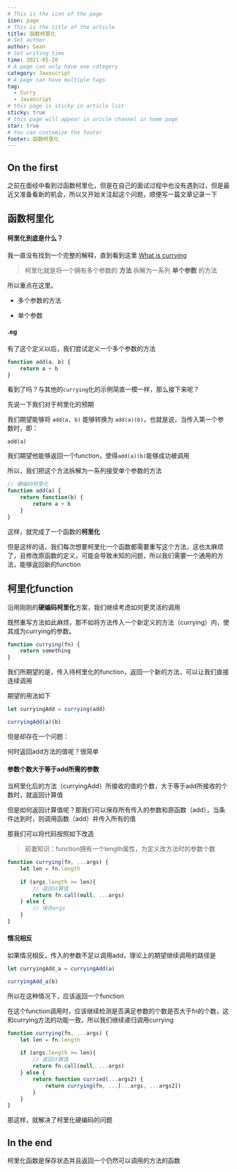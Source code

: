 ```yaml
---
# This is the icon of the page
icon: page
# This is the title of the article
title: 函数柯里化
# Set author
author: Sean
# Set writing time
time: 2021-05-20
# A page can only have one category
category: Javascript
# A page can have multiple tags
tag:
  - Curry
  - Javascript
# this page is sticky in article list
sticky: true
# this page will appear in aricle channel in home page
star: true
# You can customize the footer
footer: 函数柯里化
---
```


## On the first

之前在面经中看到过函数柯里化，但是在自己的面试过程中也没有遇到过，但是最近又准备看新的机会，所以又开始关注起这个问题，顺便写一篇文章记录一下

## 函数柯里化

#### 柯里化到底是什么？

我一直没有找到一个完整的解释，直到看到这里 [What is currying](https://stackoverflow.com/questions/36314/what-is-currying)

> 柯里化就是将一个拥有多个参数的 **方法** 拆解为一系列 **单个参数** 的方法

所以重点在这里。

* 多个参数的方法

* 单个参数

#### .eg

有了这个定义以后，我们尝试定义一个多个参数的方法

```javascript
function add(a, b) {
    return a + b
}
```
看到了吗？与其他的`currying`化的示例简直一模一样，那么接下来呢？

先说一下我们对于柯里化的预期

我们期望能够将 `add(a, b)` 能够转换为 `add(a)(b)`，也就是说，当传入第一个参数时，即：

`add(a)`

我们期望他能够返回一个function，使得`add(a)(b)`能够成功被调用

所以，我们把这个方法拆解为一系列接受单个参数的方法

```javascript
// 硬编码柯里化
function add(a) {
    return function(b) {
        return a + b
    }
}
```
这样，就完成了一个函数的**柯里化**

但是这样的话，我们每次想要柯里化一个函数都需要重写这个方法，这也太麻烦了，且修改原函数的定义，可能会导致未知的问题，所以我们需要一个通用的方法，能够返回新的function

## 柯里化function

沿用刚刚的**硬编码柯里化**方案，我们继续考虑如何更灵活的调用

既然重写方法如此麻烦，那不如将方法传入一个新定义的方法（currying）内，使其成为currying的参数。

```javascript
function currying(fn) {
    return something
}
```

我们所期望的是，传入待柯里化的function，返回一个新的方法，可以让我们直接连续调用

期望的用法如下

```javascript
let curryingAdd = currying(add)

curryingAdd(a)(b)
```

但是却存在一个问题：

何时返回add方法的值呢？很简单

#### 参数个数大于等于add所需的参数

当柯里化后的方法（curryingAdd）所接收的值的个数，大于等于add所接收的个数时，就返回计算值

但是如何返回计算值呢？那我们可以保存所有传入的参数和原函数（add），当条件达到时，则调用函数（add）并传入所有的值


那我们可以将代码按照如下改造

> 前置知识：function拥有一个length属性，为定义改方法时的参数个数

```javascript
function currying(fn, ...args) {
    let len = fn.length
    
    if (args.length >= len){
        // 返回计算值
        return fn.call(null, ...args)
    } else {
        // 保存args
    }
}
```

#### 情况相反

如果情况相反，传入的参数不足以调用add，理论上的期望继续调用的路径是

```javascript
let curryingAdd_a = curryingAdd(a)

curryingAdd_a(b)
```
所以在这种情况下，应该返回一个function

在这个function调用时，应该继续检测是否满足参数的个数是否大于fn的个数，这和currying方法的功能一致，所以我们继续递归调用currying


```javascript
function currying(fn, ...args) {
    let len = fn.length
    
    if (args.length >= len){
        // 返回计算值
        return fn.call(null, ...args)
    } else {
        return function curried(...args2) {
            return currying(fn, ...[...args, ...args2])
        }
    }
}
```
那这样，就解决了柯里化硬编码的问题

## In the end

柯里化函数是保存状态并且返回一个仍然可以调用的方法的函数
